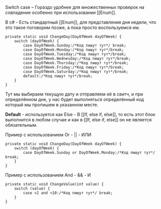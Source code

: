 Switch case – Гораздо удобнее для множественных проверок на совпадение особенно при использовании [[Enum]].

В c# - Есть стандартный [[Enum]], для представления дня недели, что это такое поговорим позже, а пока просто воспользуемся им.
```Csharp
private static void ChangeDay(DayOfWeek dayOfWeek) {
    switch (dayOfWeek) {
        case DayOfWeek.Sunday:/*Код пишут тут*/ break;
        case DayOfWeek.Monday:/*Код пишут тут*/break;
        case DayOfWeek.Tuesday:/*Код пишут тут*/break;
        case DayOfWeek.Wednesday:/*Код пишут тут*/break;
        case DayOfWeek.Thursday:/*Код пишут тут*/break;
        case DayOfWeek.Friday:/*Код пишут тут*/break;
        case DayOfWeek.Saturday:/*Код пишут тут*/break;
        default:/*Код пишут тут*/break;
    }
}
```
Тут мы выбираем текущую дату и отправляем её в свитч, и при определённом дне, у нас будет выполняться определённый код который мы пропишем в указанном месте.

**Default** - используется как Else - В [[If, else if, else]], то есть этот блок выполнится в любом случае и как в [[If, else if, else]] он не является обязательным.

Пример с использованием Or - || - ИЛИ
```Csharp
private static void ChangeDay(DayOfWeek dayOfWeek) {
    switch (dayOfWeek) {
        case DayOfWeek.Sunday or DayOfWeek.Monday:/*Код пишут тут*/ break;
    }
}
```

Пример с использованием And - && - И
```Csharp
private static void ChangeValue(int value) {
    switch (value) {
        case >2 and <10:/*Код пишут тут*/ break;
    }
}
```
